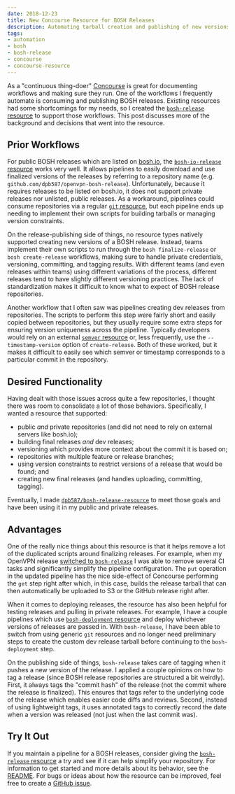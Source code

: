 ```yaml
---
date: 2018-12-23
title: New Concourse Resource for BOSH Releases
description: Automating tarball creation and publishing of new versions.
tags:
- automation
- bosh
- bosh-release
- concourse
- concourse-resource
---
```


As a "continuous thing-doer" [Concourse](https://concourse-ci.org/) is great for documenting workflows and making sure they run. One of the workflows I frequently automate is consuming and publishing BOSH releases. Existing resources had some shortcomings for my needs, so I created the [`bosh-release` resource](https://github.com/dpb587/bosh-release-resource) to support those workflows. This post discusses more of the background and decisions that went into the resource.

<!--more-->


## Prior Workflows

For public BOSH releases which are listed on [bosh.io](https://bosh.io/), the [`bosh-io-release` resource](https://github.com/concourse/bosh-io-release-resource) works very well. It allows pipelines to easily download and use finalized versions of the releases by referring to a repository name (e.g. `github.com/dpb587/openvpn-bosh-release`). Unfortunately, because it requires releases to be listed on bosh.io, it does not support private releases nor unlisted, public releases. As a workaround, pipelines could consume repositories via a regular [`git` resource](https://github.com/concourse/git-resource), but each pipeline ends up needing to implement their own scripts for building tarballs or managing version constraints.

On the release-publishing side of things, no resource types natively supported creating new versions of a BOSH release. Instead, teams implement their own scripts to run through the `bosh finalize-release` or `bosh create-release` workflows, making sure to handle private credentials, versioning, committing, and tagging results. With different teams (and even releases within teams) using different variations of the process, different releases tend to have slightly different versioning practices. The lack of standardization makes it difficult to know what to expect of BOSH release repositories.

Another workflow that I often saw was pipelines creating dev releases from repositories. The scripts to perform this step were fairly short and easily copied between repositories, but they usually require some extra steps for ensuring version uniqueness across the pipeline. Typically developers would rely on an external [`semver` resource](https://github.com/concourse/semver-resource) or, less frequently, use the `--timestamp-version` option of `create-release`. Both of these worked, but it makes it difficult to easily see which semver or timestamp corresponds to a particular commit in the repository.


## Desired Functionality

Having dealt with those issues across quite a few repositories, I thought there was room to consolidate a lot of those behaviors. Specifically, I wanted a resource that supported:

 * public *and* private repositories (and did not need to rely on external servers like bosh.io);
 * building final releases *and* dev releases;
 * versioning which provides more context about the commit it is based on;
 * repositories with multiple feature or release branches;
 * using version constraints to restrict versions of a release that would be found; and
 * creating new final releases (and handles uploading, committing, tagging).

Eventually, I made [`dpb587/bosh-release-resource`](https://github.com/dpb587/bosh-release-resource) to meet those goals and have been using it in my public and private releases.


## Advantages

One of the really nice things about this resource is that it helps remove a lot of the duplicated scripts around finalizing releases. For example, when my OpenVPN release [switched to `bosh-release`](https://github.com/dpb587/openvpn-bosh-release/commit/9e20263fe49f02e25f4a4b056814defb72ae8a77) I was able to remove several CI tasks and significantly simplify the pipeline configuration. The `put` operation in the updated pipeline has the nice side-effect of Concourse performing the `get` step right after which, in this case, builds the release tarball that can then automatically be uploaded to S3 or the GitHub release right after.

When it comes to deploying releases, the resource has also been helpful for testing releases and pulling in private releases. For example, I have a couple pipelines which use [`bosh-deployment` resource](https://github.com/cloudfoundry/bosh-deployment-resource) and deploy whichever versions of releases are passed in. With `bosh-release`, I have been able to switch from using generic `git` resources and no longer need preliminary steps to create the custom dev release tarball before continuing to the `bosh-deployment` step.

On the publishing side of things, `bosh-release` takes care of tagging when it pushes a new version of the release. I applied a couple opinions on how to tag a release (since BOSH release repositories are structured a bit weirdly). First, it always tags the "commit hash" of the release (not the commit where the release is finalized). This ensures that tags refer to the underlying code of the release which enables easier code diffs and reviews. Second, instead of using lightweight tags, it uses annotated tags to correctly record the date when a version was released (not just when the last commit was).


## Try It Out

If you maintain a pipeline for a BOSH releases, consider giving the [`bosh-release` resource](https://github.com/dpb587/bosh-release-resource) a try and see if it can help simplify your repository. For information to get started and more details about its behavior, see the [README](https://github.com/dpb587/bosh-release-resource#readme). For bugs or ideas about how the resource can be improved, feel free to create a [GitHub issue](https://github.com/dpb587/bosh-release-resource/issues).
